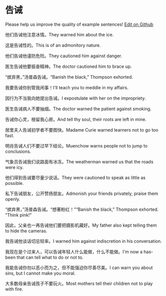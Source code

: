 # 告诫

Please help us improve the quality of example sentences! [Edit on Github](https://github.com/jiyushe/jiyu-example-sentence-source/blob/main/chinese/gaojie_2.md)

<p><span class="chinese">他们告诫他注意冰情。</span><span class="english">They warned him about the ice.</span></p>

<p><span class="chinese">这是告诫性的。</span><span class="english">This is of an admonitory nature.</span></p>

<p><span class="chinese">他们告诫他谨防危险。</span><span class="english">They cautioned him against danger.</span></p>

<p><span class="chinese">医生告诫他要振奋精神。</span><span class="english">The doctor cautioned him to brace up.</span></p>

<p><span class="chinese">“摈弃黑，”汤普森告诫。</span><span class="english">“Banish the black,” Thompson exhorted.</span></p>

<p><span class="chinese">我要告诫你别管我闲事！</span><span class="english">I'll teach you to meddle in my affairs.</span></p>

<p><span class="chinese">因行为不当我向她提出告诫。</span><span class="english">I expostulate with her on the impropriety.</span></p>

<p><span class="chinese">医生告诫病人不要抽烟。</span><span class="english">The doctor warned the patient against smoking.</span></p>

<p><span class="chinese">告诫你心灵，根留我心房。</span><span class="english">And tell thy soul, their roots are left in mine.</span></p>

<p><span class="chinese">居里夫人告诫初学者不要图快。</span><span class="english">Madame Curie warned learners not to go too fast.</span></p>

<p><span class="chinese">明肖告诫人们不要过早下结论。</span><span class="english">Muenchow warns people not to jump to conclusions.</span></p>

<p><span class="chinese">气象员告诫我们说路面有冰冻。</span><span class="english">The weatherman warned us that the roads were icy.</span></p>

<p><span class="chinese">他们得到告诫要尽量少说话。</span><span class="english">They were cautioned to speak as little as possible.</span></p>

<p><span class="chinese">私下告诫朋友，公开赞扬朋友。</span><span class="english">Admonish your friends privately, praise them openly.</span></p>

<p><span class="chinese">“摈弃黑，”汤普森告诫。“想著粉红！”</span><span class="english">“Banish the black,” Thompson exhorted. “Think pink!”</span></p>

<p><span class="chinese">因此，父亲也一再告诫他们要把摄影机藏好。</span><span class="english">My father also kept telling them to hide the cameras.</span></p>

<p><span class="chinese">我告诫他谈话切忌轻率。</span><span class="english">I warned him against indiscretion in his conversation.</span></p>

<p><span class="chinese">我现在是个过来人，可以告诫年轻人什么能做，什么不能做。</span><span class="english">I'm now a has-been that can tell what to do or not to.</span></p>

<p><span class="chinese">我能告诫你勿以恶小而为之，但不能强迫你尽善尽美。</span><span class="english">I can warn you about sins, but I cannot make you moral.</span></p>

<p><span class="chinese">大多数母亲告诫孩子不要玩火。</span><span class="english">Most mothers tell their children not to play with fire.</span></p>

